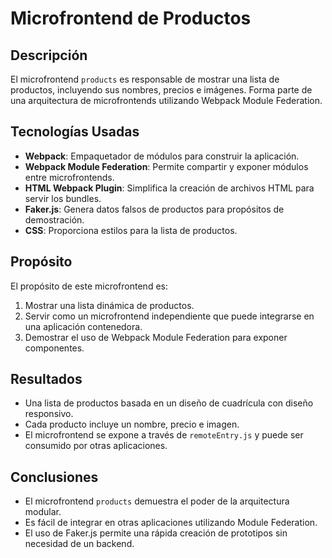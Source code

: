 # Microfrontend de Productos

## Descripción
El microfrontend `products` es responsable de mostrar una lista de productos, incluyendo sus nombres, precios e imágenes. Forma parte de una arquitectura de microfrontends utilizando Webpack Module Federation.

## Tecnologías Usadas
- **Webpack**: Empaquetador de módulos para construir la aplicación.
- **Webpack Module Federation**: Permite compartir y exponer módulos entre microfrontends.
- **HTML Webpack Plugin**: Simplifica la creación de archivos HTML para servir los bundles.
- **Faker.js**: Genera datos falsos de productos para propósitos de demostración.
- **CSS**: Proporciona estilos para la lista de productos.

## Propósito
El propósito de este microfrontend es:
1. Mostrar una lista dinámica de productos.
2. Servir como un microfrontend independiente que puede integrarse en una aplicación contenedora.
3. Demostrar el uso de Webpack Module Federation para exponer componentes.

## Resultados
- Una lista de productos basada en un diseño de cuadrícula con diseño responsivo.
- Cada producto incluye un nombre, precio e imagen.
- El microfrontend se expone a través de `remoteEntry.js` y puede ser consumido por otras aplicaciones.

## Conclusiones
- El microfrontend `products` demuestra el poder de la arquitectura modular.
- Es fácil de integrar en otras aplicaciones utilizando Module Federation.
- El uso de Faker.js permite una rápida creación de prototipos sin necesidad de un backend.